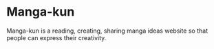 # Manga-kun

Manga-kun is a reading, creating, sharing manga ideas website so that people can express their creativity.